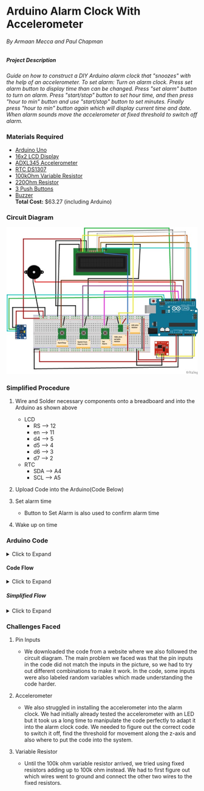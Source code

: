 # Arduino Alarm Clock With Accelerometer
###### By Armaan Mecca and Paul Chapman


##### Project Description
_Guide on how to construct a DIY Arduino alarm clock that "snoozes" with the help of an accelerometer. To set alarm: Turn on alarm clock. Press set alarm button to display time than can be changed. Press "set alarm" button to turn on alarm. Press "start/stop" button to set hour time, and then press "hour to min" button and use "start/stop" button to set minutes. Finally press "hour to min" button again which will display current time and date. When alarm sounds move the accelerometer at fixed threshold to switch off alarm._



### Materials Required
- [Arduino Uno](https://store.arduino.cc/usa/arduino-uno-rev3)
- [16x2 LCD Display](https://www.adafruit.com/product/181)
- [ADXL345 Accelerometer](https://www.adafruit.com/product/1231?gclid=EAIaIQobChMIsuj9gZ2t4gIV1EsNCh2mCAQCEAQYAiABEgLYEvD_BwE)
- [RTC DS1307](https://www.adafruit.com/product/3296?gclid=EAIaIQobChMIy5i0v5it4gIVUIezCh3LIgFfEAQYASABEgJROfD_BwE)
- [100kOhm Variable Resistor](https://www.digikey.com/product-detail/en/bourns-inc/3361P-1-104GLF/3361P-104GLFTR-ND/1088369)
- [220Ohm Resistor](https://www.alliedelec.com/product/rcd-components/cf25-220-jtw/70183313/?gclid=EAIaIQobChMIn5HqwJut4gIVRuDICh2aDgz_EAkYASABEgJfVfD_BwE&gclsrc=aw.ds)
- [3 Push Buttons](https://www.digikey.com.mx/product-detail/en/c-k/PTS645SL43SMTR92-LFS/PTS645SL43SMTR92-LFS-ND/3861373)
- [Buzzer](https://www.radioshack.com/collections/buzzers/products/radioshack-87db-piezo-pulse-buzzer?variant=20332225093)\
**Total Cost:**  $63.27‬ (including Arduino)

### Circuit Diagram

![Circuit Diagram](AlarmClock.jpeg)

### Simplified Procedure

1. Wire and Solder necessary components onto a breadboard and into the Arduino as shown above
   - LCD
     - RS --> 12
     - en --> 11
     - d4 --> 5
     - d5 --> 4
     - d6 --> 3
     - d7 --> 2
   - RTC
     - SDA --> A4
     - SCL --> A5
     
2. Upload Code into the Arduino(Code Below)
3. Set alarm time
   - Button to Set Alarm is also used to confirm alarm time
4. Wake up on time


### Arduino Code
<details>
   <summary>Click to Expand</summary>
   
```
//include libraries
#include <Wire.h>
#include <LiquidCrystal.h>
#include <EEPROM.h>
#include <RTClib.h>
#include <Adafruit_Sensor.h>
#include <Adafruit_ADXL345_U.h>]

Adafruit_ADXL345_Unified accel = Adafruit_ADXL345_Unified(12345);


#define buz 10

//Wire 16x2 LCD display
const int rs = 12, en = 11, d4 = 5, d5 = 4, d6 = 3, d7 = 2;
LiquidCrystal lcd(rs, en, d4, d5, d6, d7);

//Define Global Variables
int tmp,Inc,hor,mIn,add=11; 
int yes = 7;  
int up = 8;   
int mod = 6; 
int off = 0;
int Hor, Min, Sec; 

RTC_DS1307 RTC;

void setup() {
 // Initializes devices and components
 // Prints introductory display
 // Define Accelerometer Serial
 
  #ifndef ESP8266
    while (!Serial);
  #endif
  
  Serial.begin(9600);
  Serial.println("Accelerometer Test"); Serial.println("");
  
  if(!accel.begin()){
    Serial.println("no ADXL345 detected");
    while(1);
  }
  accel.setRange(ADXL345_RANGE_16_G);
  Serial.println("");

  Wire.begin();
  RTC.begin();
  lcd.begin(16,2);
  pinMode(up, INPUT);
  pinMode(yes, INPUT);
  pinMode(mod, INPUT);
  pinMode(buz, OUTPUT);
  digitalWrite(yes, HIGH);
  digitalWrite(mod, HIGH);
  digitalWrite(up, HIGH);
  lcd.setCursor(0,0);
  lcd.print("The Paarm Alarm");
  lcd.setCursor(0,1);
  lcd.print("  Alarm Clock  ");
  delay(2000);
}

void time(){
  // this block enables the user to set the time 
  // based on the RTC time
  // buttons 'up' and 'yes' trigger this block
  // EEProm stores set alarm time

  int tmp=1, mins=0, hors=0, secs=0;
 
  while(tmp==1){
    off = 0;
    if(digitalRead(up)==1){
      Hor++;
      if(Hor==24){
        Hor=0;  
      }
    }
    lcd.clear();
    lcd.setCursor(0,0);
    lcd.print("Set Alarm Time ");
    lcd.setCursor(0,1);
    if(Hor<=9){
      lcd.print("0");
    }
    lcd.print(Hor);
    lcd.print(":");
    lcd.print(Min);
    lcd.print(":");
    lcd.print(Sec);
    delay(200);
    lcd.setCursor(0,2);
    lcd.print("  ");
    lcd.print(":");
    lcd.print(Min);
    lcd.print(":");
    lcd.print(Sec);
    delay(200);
    if(digitalRead(yes)==1){
      hor=Hor;
      EEPROM.write(add++,hor);
      tmp=2;
      while(digitalRead(yes)==0);
    }
  }
  while(tmp==2){
    if(digitalRead(up)==0){
      Min++;
      if(Min==60){ 
        Min=0;
      }
    }
    lcd.setCursor(0,1);
    lcd.print(Hor);
    lcd.print(":");
    if(Min<=9){
      lcd.print("0");
    }
    lcd.print(Min);
    lcd.print(":");
    lcd.print(Sec);
    lcd.print("  ");
    delay(200);
    lcd.setCursor(0,1);
    lcd.print(Hor);
    lcd.print(":");
    lcd.print("  ");
    lcd.print(":");
    lcd.print(Sec);
    lcd.print("  ");
    delay(200);
    
    if(digitalRead(yes)==0){
      mIn=Min;
      EEPROM.write(add++, mIn);
      tmp=0;
      while(digitalRead(yes)==0);
    }
  }
  off = 1;
  delay(1);
}

void Buz(){
  // sets off alarm in 500 millisecond intervals until turned off when RTC time equals stored set time

  
  if(digitalRead(mod)==0){
    off=0;
  }
  
  if(off == 1){
    digitalWrite(buz,HIGH);
    delay(500);

    digitalWrite(buz, LOW);
    delay(500);
  }

  if (off==0) {
    Serial.print("test");
  }

  
}
void TimeCheck(){
  // Compares RTC time to set alarm time and prints .......alarm when times match
  // Also communicates with voiz buzz to set off alarm

  
  int tem[17];
  for(int i=11;i<17;i++){
    tem[i]=EEPROM.read(i);
  }
  if(Hor == tem[11] && Min == tem[12] && off==1){
    add=11;
    Buz();
    Buz();
    lcd.clear();
    lcd.print("alarm...........");
    lcd.setCursor(0,1);
    lcd.print("...........alarm");
    Buz();
    Buz();
  }
}

void loop(){
  // Prints real time on lcd display continuously
  DateTime now = RTC.now();

  
  if(digitalRead(mod) == 0){ 
    current();
    time();
    delay(1000);
    lcd.clear();
    lcd.setCursor(0,0);
    lcd.print("  Alarm On");
    delay(2000);
    digitalWrite(mod, HIGH);
  }
  lcd.clear();
  lcd.setCursor(0,0);
  lcd.print("Time:");
  lcd.setCursor(6,0);
  if(Hor<=9){
    lcd.print("0");
    lcd.print(Hor=now.hour(),DEC);
  }
  else {
    lcd.print(Hor=now.hour(),DEC);
  }
  lcd.print(":");
  if(Min<=9){
    lcd.print("0");
    lcd.print(Min=now.minute(),DEC);
  }
  else{
    lcd.print(Min=now.minute(),DEC);
  }
  lcd.print(":");
  if(Sec<=9){
    lcd.print("0");
    lcd.print(Sec=now.second(),DEC);
  }
  else{
    lcd.print(Sec=now.second(),DEC);
  }
  lcd.setCursor(0,1);
  lcd.print("Date: ");
  lcd.print(now.month(),DEC);
  lcd.print("/");
  lcd.print(now.day(),DEC);
  lcd.print("/");
  lcd.print(now.year(),DEC);
  TimeCheck();
  delay(500);

  //Turns off Alarm Clock when accelerometer has a certain reading
  sensors_event_t event; 
  accel.getEvent(&event);
  
  Serial.print("Z: "); Serial.print(event.acceleration.z); Serial.print("  ");Serial.println("m/s^2 ");
  delay(500);

  if (event.acceleration.z > -9){
    digitalWrite(buz, LOW);
    off=0;
    
    Serial.print("detected <<<<<<<!!!!");
    Serial.print("\n");
  }

}

void current(){
   // Displays current RTC time
  lcd.setCursor(0,1);
  lcd.print(Hor);
  lcd.print(":");
  lcd.print(Min);
  lcd.print(":");
  lcd.print(Sec);
}
```
</details>

#### Code Flow

<details>
   <summary>Click to Expand</summary>
   
![Code Flow](https://code2flow.com/G3w5Mo.png)

</details>

##### Simplified Flow

<details>
   <summary>Click to Expand</summary>
   
![Simple Flow](https://code2flow.com/yeGK3q.png)

</details>

### Challenges Faced
1. Pin Inputs
   - We downloaded the code from a website where we also followed the circuit diagram. The main problem we faced was that the pin inputs in the code did not match the inputs in the picture, so we had to try out different combinations to make it work. In the code, some inputs were also labeled random variables which made understanding the code harder.

2. Accelerometer
   - We also struggled in installing the accelerometer into the alarm clock. We had initially already tested the accelerometer with an LED but it took us a long time to manipulate the code perfectly to adapt it into the alarm clock code. We needed to figure out the correct code to switch it off, find the threshold for movement along the z-axis and also where to put the code into the system.

3. Variable Resistor
   - Until the 100k ohm variable resistor arrived, we tried using fixed resistors adding up to 100k ohm instead. We had to first figure out which wires went to ground and connect the other two wires to the fixed resistors.


